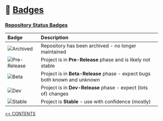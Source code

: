 # 📛 [Badges]()

### [Repository Status Badges]()

| Badge                                                                   | Description                                                               |
|:------------------------------------------------------------------------|:--------------------------------------------------------------------------|
| ![Archived](https://img.shields.io/badge/Status-Archived-ffff00)        | Repository has been archived - no longer maintained                       | 
| ![Pre-Release](https://img.shields.io/badge/Status-Pre--Release-d20000) | Project is in **Pre-Release** phase and is likely not stable              |
| ![Beta](https://img.shields.io/badge/Status-Beta--Release-ffb02e)       | Project is in **Beta-Release** phase - expect bugs both known and unknown |
| ![Dev](https://img.shields.io/badge/Status-Dev--Release-6b9bfa)         | Project is in **Dev-Release** phase - expect (lots of) changes            |
| ![Stable](https://img.shields.io/badge/Status-Stable-33cc56)            | Project is **Stable** - use with confidence (mostly)                      |

















[<< CONTENTS](README.md)